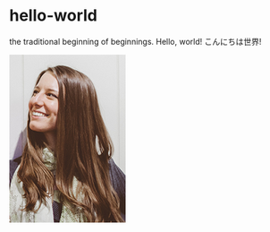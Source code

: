 # hello-world
the traditional beginning of beginnings.
Hello, world!
こんにちは世界!

![profile pic](taryn-lookin-left.jpg)
